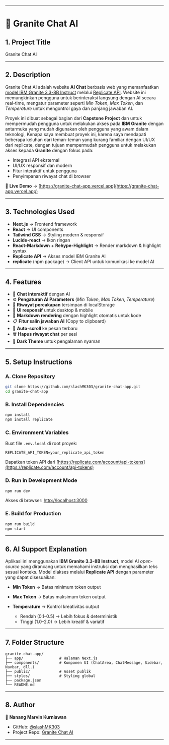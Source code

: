 
---

# **📌 Granite Chat AI**

## **1. Project Title**

Granite Chat AI

---

## **2. Description**

Granite Chat AI adalah website **AI Chat** berbasis web yang memanfaatkan [model IBM Granite 3.3-8B Instruct](https://replicate.com/ibm-granite/granite-3.3-8b-instruct) melalui [Replicate API](https://replicate.com/ibm-granite/granite-3.3-8b-instruct).
Website ini memungkinkan pengguna untuk berinteraksi langsung dengan AI secara real-time, mengatur parameter seperti *Min Token*, *Max Token*, dan *Temperature* untuk mengontrol gaya dan panjang jawaban AI.

Proyek ini dibuat sebagai bagian dari **Capstone Project** dan untuk mempermudah pengguna untuk melakukan akses pada **IBM Granite** dengan antarmuka yang mudah digunakan oleh pengguna yang awam dalam teknologi, Kenapa saya membuat proyek ini, karena saya mendapati beberapa keluhan dari teman-teman yang kurang familiar dengan UI/UX dari replicate, dengan tujuan mempermudah pengguna untuk melakukan akses kepada **Granite** dengan fokus pada:

* Integrasi API eksternal
* UI/UX responsif dan modern
* Fitur interaktif untuk pengguna
* Penyimpanan riwayat chat di browser

🚀 **Live Demo** → [https://granite-chat-app.vercel.app](https://granite-chat-app.vercel.app)

---

## **3. Technologies Used**

* **Next.js** → Frontend framework
* **React** → UI components
* **Tailwind CSS** → Styling modern & responsif
* **Lucide-react** → Ikon ringan
* **React-Markdown** + **Rehype-Highlight** → Render markdown & highlight syntax
* **Replicate API** → Akses model IBM Granite AI
* **replicate** (npm package) → Client API untuk komunikasi ke model AI

---

## **4. Features**

* 💬 **Chat interaktif** dengan AI
* ⚙️ **Pengaturan AI Parameters** (*Min Token*, *Max Token*, *Temperature*)
* 📜 **Riwayat percakapan** tersimpan di localStorage
* 📱 **UI responsif** untuk desktop & mobile
* 📄 **Markdown rendering** dengan highlight otomatis untuk kode
* 📋 **Fitur salin jawaban AI** (Copy to clipboard)
* 🔄 **Auto-scroll** ke pesan terbaru
* 🗑 **Hapus riwayat chat** per sesi
* 🌙 **Dark Theme** untuk pengalaman nyaman

---

## **5. Setup Instructions**

### **A. Clone Repository**

```bash
git clone https://github.com/slashMK303/granite-chat-app.git
cd granite-chat-app
```

### **B. Install Dependencies**

```bash
npm install
npm install replicate
```

### **C. Environment Variables**

Buat file `.env.local` di root proyek:

```env
REPLICATE_API_TOKEN=your_replicate_api_token
```

Dapatkan token API dari [https://replicate.com/account/api-tokens](https://replicate.com/account/api-tokens)

### **D. Run in Development Mode**

```bash
npm run dev
```

Akses di browser: [http://localhost:3000](http://localhost:3000)

### **E. Build for Production**

```bash
npm run build
npm start
```

---

## **6. AI Support Explanation**

Aplikasi ini menggunakan **IBM Granite 3.3-8B Instruct**, model AI *open-source* yang dirancang untuk memahami instruksi dan menghasilkan teks sesuai konteks.
Model diakses melalui **Replicate API** dengan parameter yang dapat disesuaikan:

* **Min Token** → Batas minimum token output
* **Max Token** → Batas maksimum token output
* **Temperature** → Kontrol kreativitas output

  * Rendah (0.1–0.5) → Lebih fokus & deterministik
  * Tinggi (1.0–2.0) → Lebih kreatif & variatif

---

## **7. Folder Structure**

```
granite-chat-app/
├── app/                # Halaman Next.js
├── components/         # Komponen UI (ChatArea, ChatMessage, Sidebar, Navbar, dll.)
├── public/             # Asset publik
├── styles/             # Styling global
├── package.json
└── README.md
```
---

## **8. Author**

👤 **Nanang Marvin Kurniawan**

* GitHub: [@slashMK303](https://github.com/slashMK303)
* Project Repo: [Granite Chat AI](https://github.com/slashMK303/granite-chat-app)

---
